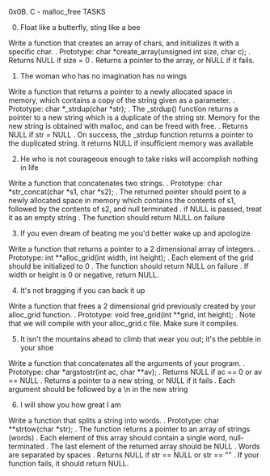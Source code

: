 0x0B. C - malloc_free TASKS

0. Float like a butterfly, sting like a bee

Write a function that creates an array of chars, and initializes it with a specific char.
. Prototype: char *create_array(unsigned int size, char c);
. Returns NULL if size = 0
. Returns a pointer to the array, or NULL if it fails.

1. The woman who has no imagination has no wings

Write a function that returns a pointer to a newly allocated space in memory, which contains a copy of the string given as a parameter.
. Prototype: char *_strdup(char *str);
. The _strdup() function returns a pointer to a new string which is a duplicate of the string str. Memory for the new string is obtained with malloc, and can be freed with free.
. Returns NULL if str = NULL
. On success, the _strdup function returns a pointer to the duplicated string. It returns NULL if insufficient memory was available

2. He who is not courageous enough to take risks will accomplish nothing in life

Write a function that concatenates two strings.
. Prototype: char *str_concat(char *s1, char *s2);
. The returned pointer should point to a newly allocated space in memory which contains the contents of s1, followed by the contents of s2, and null terminated
. if NULL is passed, treat it as an empty string
. The function should return NULL on failure

3. If you even dream of beating me you'd better wake up and apologize

Write a function that returns a pointer to a 2 dimensional array of integers.
. Prototype: int **alloc_grid(int width, int height);
. Each element of the grid should be initialized to 0
. The function should return NULL on failure
. If width or height is 0 or negative, return NULL.

4. It's not bragging if you can back it up

Write a function that frees a 2 dimensional grid previously created by your alloc_grid function.
. Prototype: void free_grid(int **grid, int height);
. Note that we will compile with your alloc_grid.c file. Make sure it compiles.

5. It isn't the mountains ahead to climb that wear you out; it's the pebble in your shoe

Write a function that concatenates all the arguments of your program.
. Prototype: char *argstostr(int ac, char **av);
. Returns NULL if ac == 0 or av == NULL
. Returns a pointer to a new string, or NULL if it fails
. Each argument should be followed by a \n in the new string

6. I will show you how great I am

Write a function that splits a string into words.
. Prototype: char **strtow(char *str);
. The function returns a pointer to an array of strings (words)
. Each element of this array should contain a single word, null-terminated
. The last element of the returned array should be NULL
. Words are separated by spaces
. Returns NULL if str == NULL or str == ""
. If your function fails, it should return NULL.
